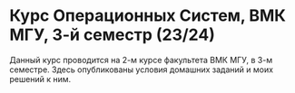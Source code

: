 # Курс Операционных Систем, ВМК МГУ, 3-й семестр (23/24)

Данный курс проводится на 2-м курсе факультета ВМК МГУ, в 3-м семестре. Здесь опубликованы условия домашних заданий и моих решений к ним.
